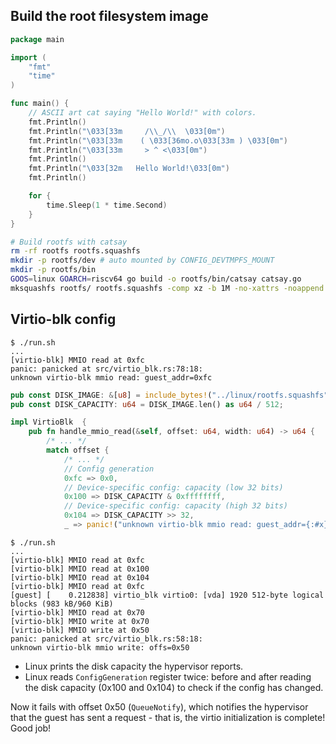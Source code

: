 
## Build the root filesystem image

```go [catsay.go]
package main

import (
	"fmt"
	"time"
)

func main() {
	// ASCII art cat saying "Hello World!" with colors.
	fmt.Println()
	fmt.Println("\033[33m     /\\_/\\  \033[0m")
	fmt.Println("\033[33m    ( \033[36mo.o\033[33m ) \033[0m")
	fmt.Println("\033[33m     > ^ <\033[0m")
	fmt.Println()
	fmt.Println("\033[32m   Hello World!\033[0m")
	fmt.Println()

	for {
		time.Sleep(1 * time.Second)
	}
}
```

```bash [linux/build.sh]
# Build rootfs with catsay
rm -rf rootfs rootfs.squashfs
mkdir -p rootfs/dev # auto mounted by CONFIG_DEVTMPFS_MOUNT
mkdir -p rootfs/bin
GOOS=linux GOARCH=riscv64 go build -o rootfs/bin/catsay catsay.go
mksquashfs rootfs/ rootfs.squashfs -comp xz -b 1M -no-xattrs -noappend
```

## Virtio-blk config

```
$ ./run.sh
...
[virtio-blk] MMIO read at 0xfc
panic: panicked at src/virtio_blk.rs:78:18:
unknown virtio-blk mmio read: guest_addr=0xfc
```

```rs [src/virtio_blk.rs] {1-2,9-14}
pub const DISK_IMAGE: &[u8] = include_bytes!("../linux/rootfs.squashfs");
pub const DISK_CAPACITY: u64 = DISK_IMAGE.len() as u64 / 512;

impl VirtioBlk  {
    pub fn handle_mmio_read(&self, offset: u64, width: u64) -> u64 {
        /* ... */
        match offset {
            /* ... */
            // Config generation
            0xfc => 0x0,                        
            // Device-specific config: capacity (low 32 bits)
            0x100 => DISK_CAPACITY & 0xffffffff,
            // Device-specific config: capacity (high 32 bits)
            0x104 => DISK_CAPACITY >> 32,
            _ => panic!("unknown virtio-blk mmio read: guest_addr={:#x}", offset),
```

```
$ ./run.sh
...
[virtio-blk] MMIO read at 0xfc
[virtio-blk] MMIO read at 0x100
[virtio-blk] MMIO read at 0x104
[virtio-blk] MMIO read at 0xfc
[guest] [    0.212838] virtio_blk virtio0: [vda] 1920 512-byte logical blocks (983 kB/960 KiB)
[virtio-blk] MMIO read at 0x70
[virtio-blk] MMIO write at 0x70
[virtio-blk] MMIO write at 0x50
panic: panicked at src/virtio_blk.rs:58:18:
unknown virtio-blk mmio write: offs=0x50
```

- Linux prints the disk capacity the hypervisor reports.
- Linux reads `ConfigGeneration` register twice: before and after reading the disk capacity (0x100 and 0x104) to check if the config has changed.

Now it fails with offset 0x50 (`QueueNotify`), which notifies the hypervisor that the guest has sent a request - that is, the virtio initialization is complete! Good job!

##
